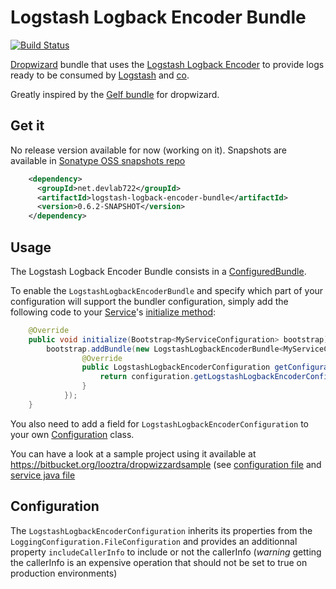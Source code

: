 Logstash Logback Encoder Bundle
===============================

[![Build Status](https://travis-ci.org/looztra/logstash-logback-encoder-bundle.png?branch=master)](https://travis-ci.org/looztra/logstash-logback-encoder-bundle)

[Dropwizard](http://www.dropwizard.io/ "Dropwizard is awesome") bundle that uses the [Logstash Logback Encoder](https://github.com/logstash/logstash-logback-encoder) to provide logs ready to be consumed by
[Logstash](http://logstash.net/) and [co](http://graylog2.org/).

Greatly inspired by the [Gelf bundle](https://github.com/gini/dropwizard-gelf) for dropwizard.

Get it
------

No release version available for now (working on it). Snapshots are available in [Sonatype OSS snapshots repo](https://oss.sonatype.org/index.html)

```xml
	<dependency>
	  <groupId>net.devlab722</groupId>
	  <artifactId>logstash-logback-encoder-bundle</artifactId>
	  <version>0.6.2-SNAPSHOT</version>
	</dependency>
```
Usage
-----

The Logstash Logback Encoder Bundle consists in a [ConfiguredBundle](http://dropwizard.codahale.com/maven/apidocs/com/yammer/dropwizard/ConfiguredBundle.html).

To enable the `LogstashLogbackEncoderBundle` and specify which part of your configuration will support the
bundler configuration, simply add the following code to your [Service](http://dropwizard.codahale.com/maven/apidocs/com/yammer/dropwizard/Service.html)'s
[initialize method](http://dropwizard.codahale.com/maven/apidocs/com/yammer/dropwizard/Service.html#initialize%28com.yammer.dropwizard.config.Bootstrap%29):
```java
    @Override
    public void initialize(Bootstrap<MyServiceConfiguration> bootstrap) {
        bootstrap.addBundle(new LogstashLogbackEncoderBundle<MyServiceConfiguration>() {
                @Override
                public LogstashLogbackEncoderConfiguration getConfiguration(MyServiceConfiguration configuration) {
                    return configuration.getLogstashLogbackEncoderConfiguration();
                }
            });
    }
```
You also need to add a field for `LogstashLogbackEncoderConfiguration` to your own [Configuration](http://dropwizard.codahale.com/maven/apidocs/com/yammer/dropwizard/config/Configuration.html)
class.

You can have a look at a sample project using it available at https://bitbucket.org/looztra/dropwizzardsample (see [configuration file](https://bitbucket.org/looztra/dropwizzardsample/src/f2713ee1722bbe6b90c550f60a7b03a74427226d/hello-world.yml?at=default)
 and [service java file](https://bitbucket.org/looztra/dropwizzardsample/src/f2713ee1722bbe6b90c550f60a7b03a74427226d/src/main/java/net/kalaari/wizard/HelloWorldService.java?at=default)


Configuration
-------------

The `LogstashLogbackEncoderConfiguration` inherits its properties from the `LoggingConfiguration.FileConfiguration`
and provides an additionnal property `includeCallerInfo` to include or not the callerInfo (*warning* getting the
callerInfo is an expensive operation that should not be set to true on production environments)

